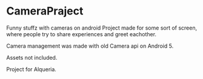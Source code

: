 # CameraPraject
Funny stuffz with cameras on android
Project made for some sort of screen, where people try to share experiences and greet eachother.

Camera management was made with old Camera api on Android 5.

Assets not included.

Project for Alqueria.
